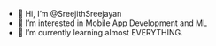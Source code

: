 - 👋 Hi, I’m @SreejithSreejayan
- 👀 I’m interested in Mobile App Development and ML
- 🌱 I’m currently learning almost EVERYTHING.


<!---
- 💞️ I’m looking to collaborate on ...
- 📫 How to reach me ...

SreejithSreejayan/SreejithSreejayan is a ✨ special ✨ repository because its `README.md` (this file) appears on your GitHub profile.
You can click the Preview link to take a look at your changes.
--->
